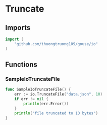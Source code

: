 # Truncate

## Imports

```go
import (
	"github.com/thuongtruong109/gouse/io")
```
## Functions


### SampleIoTruncateFile

```go
func SampleIoTruncateFile() {
	err := io.TruncateFile("data.json", 10)
	if err != nil {
		println(err.Error())
	}
	println("file truncated to 10 bytes")
}```
